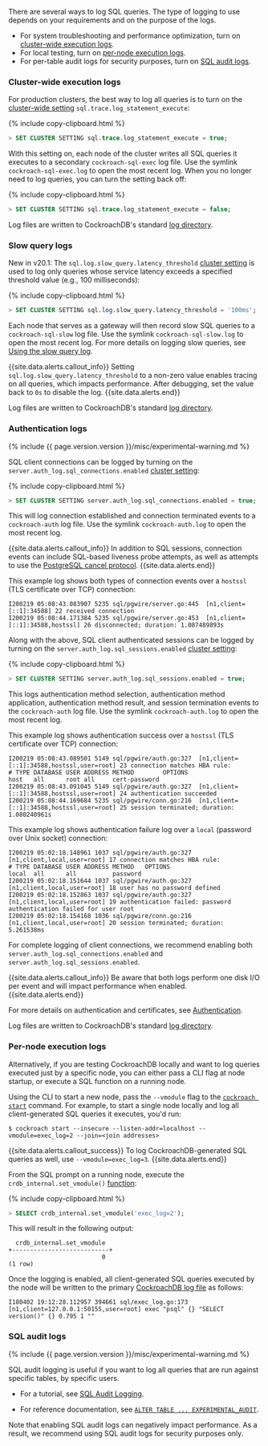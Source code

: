 There are several ways to log SQL queries. The type of logging to use depends on your requirements and on the purpose of the logs.

- For system troubleshooting and performance optimization, turn on [cluster-wide execution logs](#cluster-wide-execution-logs).
- For local testing, turn on [per-node execution logs](#per-node-execution-logs).
- For per-table audit logs for security purposes, turn on [SQL audit logs](#sql-audit-logs).

### Cluster-wide execution logs

For production clusters, the best way to log all queries is to turn on the [cluster-wide setting](cluster-settings.html) `sql.trace.log_statement_execute`:

{% include copy-clipboard.html %}
~~~ sql
> SET CLUSTER SETTING sql.trace.log_statement_execute = true;
~~~

With this setting on, each node of the cluster writes all SQL queries it executes to a secondary `cockroach-sql-exec` log file. Use the symlink `cockroach-sql-exec.log` to open the most recent log. When you no longer need to log queries, you can turn the setting back off:

{% include copy-clipboard.html %}
~~~ sql
> SET CLUSTER SETTING sql.trace.log_statement_execute = false;
~~~

Log files are written to CockroachDB's standard [log directory](debug-and-error-logs.html#write-to-file).

### Slow query logs

<span class="version-tag">New in v20.1:</span> The `sql.log.slow_query.latency_threshold` [cluster setting](cluster-settings.html) is used to log only queries whose service latency exceeds a specified threshold value (e.g., 100 milliseconds):

{% include copy-clipboard.html %}
~~~ sql
> SET CLUSTER SETTING sql.log.slow_query.latency_threshold = '100ms';
~~~

Each node that serves as a gateway will then record slow SQL queries to a `cockroach-sql-slow` log file. Use the symlink `cockroach-sql-slow.log` to open the most recent log. For more details on logging slow queries, see [Using the slow query log](query-behavior-troubleshooting.html#using-the-slow-query-log).

{{site.data.alerts.callout_info}}
Setting `sql.log.slow_query.latency_threshold` to a non-zero value enables tracing on all queries, which impacts performance. After debugging, set the value back to `0s` to disable the log.
{{site.data.alerts.end}}

Log files are written to CockroachDB's standard [log directory](debug-and-error-logs.html#write-to-file).

### Authentication logs

{% include {{ page.version.version }}/misc/experimental-warning.md %}

SQL client connections can be logged by turning on the `server.auth_log.sql_connections.enabled` [cluster setting](cluster-settings.html):

{% include copy-clipboard.html %}
~~~ sql
> SET CLUSTER SETTING server.auth_log.sql_connections.enabled = true;
~~~

This will log connection established and connection terminated events to a `cockroach-auth` log file. Use the symlink `cockroach-auth.log` to open the most recent log.

{{site.data.alerts.callout_info}}
In addition to SQL sessions, connection events can include SQL-based liveness probe attempts, as well as attempts to use the [PostgreSQL cancel protocol](https://www.postgresql.org/docs/current/protocol-flow.html#id-1.10.5.7.9).
{{site.data.alerts.end}}

This example log shows both types of connection events over a `hostssl` (TLS certificate over TCP) connection:

~~~
I200219 05:08:43.083907 5235 sql/pgwire/server.go:445  [n1,client=[::1]:34588] 22 received connection
I200219 05:08:44.171384 5235 sql/pgwire/server.go:453  [n1,client=[::1]:34588,hostssl] 26 disconnected; duration: 1.087489893s
~~~

Along with the above, SQL client authenticated sessions can be logged by turning on the `server.auth_log.sql_sessions.enabled` [cluster setting](cluster-settings.html):

{% include copy-clipboard.html %}
~~~ sql
> SET CLUSTER SETTING server.auth_log.sql_sessions.enabled = true;
~~~

This logs authentication method selection, authentication method application, authentication method result, and session termination events to the `cockroach-auth` log file. Use the symlink `cockroach-auth.log` to open the most recent log.

This example log shows authentication success over a `hostssl` (TLS certificate over TCP) connection:

~~~
I200219 05:08:43.089501 5149 sql/pgwire/auth.go:327  [n1,client=[::1]:34588,hostssl,user=root] 23 connection matches HBA rule:
# TYPE DATABASE USER ADDRESS METHOD        OPTIONS
host   all      root all     cert-password
I200219 05:08:43.091045 5149 sql/pgwire/auth.go:327  [n1,client=[::1]:34588,hostssl,user=root] 24 authentication succeeded
I200219 05:08:44.169684 5235 sql/pgwire/conn.go:216  [n1,client=[::1]:34588,hostssl,user=root] 25 session terminated; duration: 1.080240961s
~~~

This example log shows authentication failure log over a `local` (password over Unix socket) connection:

~~~
I200219 05:02:18.148961 1037 sql/pgwire/auth.go:327  [n1,client,local,user=root] 17 connection matches HBA rule:
# TYPE DATABASE USER ADDRESS METHOD   OPTIONS
local  all      all          password
I200219 05:02:18.151644 1037 sql/pgwire/auth.go:327  [n1,client,local,user=root] 18 user has no password defined
I200219 05:02:18.152863 1037 sql/pgwire/auth.go:327  [n1,client,local,user=root] 19 authentication failed: password authentication failed for user root
I200219 05:02:18.154168 1036 sql/pgwire/conn.go:216  [n1,client,local,user=root] 20 session terminated; duration: 5.261538ms
~~~

For complete logging of client connections, we recommend enabling both `server.auth_log.sql_connections.enabled` and `server.auth_log.sql_sessions.enabled`.

{{site.data.alerts.callout_info}}
Be aware that both logs perform one disk I/O per event and will impact performance when enabled.
{{site.data.alerts.end}}

For more details on authentication and certificates, see [Authentication](authentication.html).

Log files are written to CockroachDB's standard [log directory](debug-and-error-logs.html#write-to-file).

### Per-node execution logs

Alternatively, if you are testing CockroachDB locally and want to log queries executed just by a specific node, you can either pass a CLI flag at node startup, or execute a SQL function on a running node.

Using the CLI to start a new node, pass the `--vmodule` flag to the [`cockroach start`](cockroach-start.html) command. For example, to start a single node locally and log all client-generated SQL queries it executes, you'd run:

~~~ shell
$ cockroach start --insecure --listen-addr=localhost --vmodule=exec_log=2 --join=<join addresses>
~~~

{{site.data.alerts.callout_success}}
To log CockroachDB-generated SQL queries as well, use `--vmodule=exec_log=3`.
{{site.data.alerts.end}}

From the SQL prompt on a running node, execute the `crdb_internal.set_vmodule()` [function](functions-and-operators.html):

{% include copy-clipboard.html %}
~~~ sql
> SELECT crdb_internal.set_vmodule('exec_log=2');
~~~

This will result in the following output:

~~~
  crdb_internal.set_vmodule
+---------------------------+
                          0
(1 row)
~~~

Once the logging is enabled, all client-generated SQL queries executed by the node will be written to the primary [CockroachDB log file](debug-and-error-logs.html) as follows:

~~~
I180402 19:12:28.112957 394661 sql/exec_log.go:173  [n1,client=127.0.0.1:50155,user=root] exec "psql" {} "SELECT version()" {} 0.795 1 ""
~~~

### SQL audit logs

{% include {{ page.version.version }}/misc/experimental-warning.md %}

SQL audit logging is useful if you want to log all queries that are run against specific tables, by specific users.

- For a tutorial, see [SQL Audit Logging](sql-audit-logging.html).

- For reference documentation, see [`ALTER TABLE ... EXPERIMENTAL_AUDIT`](experimental-audit.html).

Note that enabling SQL audit logs can negatively impact performance. As a result, we recommend using SQL audit logs for security purposes only.
